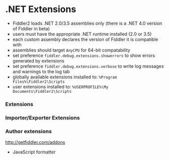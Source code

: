 # .NET Extensions

- Fiddler2 loads .NET 2.0/3.5 assemblies only (there is a .NET 4.0 version of Fiddler in beta)
- users must have the appropriate .NET runtime installed (2.0 or 3.5)
- each custom assembly declares the version of Fiddler it is compatible with
- assemblies should target `AnyCPU` for 64-bit compatability
- set preference `fiddler.debug.extensions.showerrors` to show errors generated by extensions
- set preference `fiddler.debug.extensions.verbose` to write log messages and warnings to the log tab
- globally available extensions installed to: `%Program Files%\Fiddler2\Scripts`
- user extensions installed to: `%USERPROFILE%\My Documents\Fiddler2\Scripts`



### Extensions

### Importer/Exporter Extensions

### Author extensions

http://getfiddler.com/addons

- JavaScript formatter